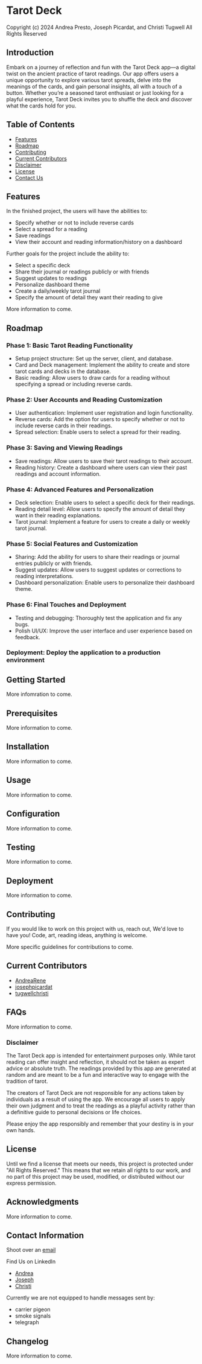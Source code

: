 # Tarot Deck

Copyright (c) 2024 Andrea Presto, Joseph Picardat, and Christi Tugwell
All Rights Reserved

## Introduction

Embark on a journey of reflection and fun with the Tarot Deck app—a digital twist on the ancient practice of tarot readings. Our app offers users a unique opportunity to explore various tarot spreads, delve into the meanings of the cards, and gain personal insights, all with a touch of a button. Whether you’re a seasoned tarot enthusiast or just looking for a playful experience, Tarot Deck invites you to shuffle the deck and discover what the cards hold for you.

## Table of Contents

- [Features](#features)
- [Roadmap](#roadmap)
- [Contributing](#contributing)
- [Current Contributors](#current-contributors)
- [Disclaimer](#disclaimer)
- [License](#license)
- [Contact Us](#contact-information)

## Features

In the finished project, the users will have the abilities to:

- Specify whether or not to include reverse cards
- Select a spread for a reading
- Save readings
- View their account and reading information/history on a dashboard

Further goals for the project include the ability to:

- Select a specific deck
- Share their journal or readings publicly or with friends
- Suggest updates to readings
- Personalize dashboard theme
- Create a daily/weekly tarot journal
- Specify the amount of detail they want their reading to give

More information to come.

## Roadmap

### Phase 1: Basic Tarot Reading Functionality

- Setup project structure: Set up the server, client, and database.
- Card and Deck management: Implement the ability to create and store tarot cards and decks in the database.
- Basic reading: Allow users to draw cards for a reading without specifying a spread or including reverse cards.

### Phase 2: User Accounts and Reading Customization

- User authentication: Implement user registration and login functionality.
- Reverse cards: Add the option for users to specify whether or not to include reverse cards in their readings.
- Spread selection: Enable users to select a spread for their reading.

### Phase 3: Saving and Viewing Readings

- Save readings: Allow users to save their tarot readings to their account.
- Reading history: Create a dashboard where users can view their past readings and account information.

### Phase 4: Advanced Features and Personalization

- Deck selection: Enable users to select a specific deck for their readings.
- Reading detail level: Allow users to specify the amount of detail they want in their reading explanations.
- Tarot journal: Implement a feature for users to create a daily or weekly tarot journal.

### Phase 5: Social Features and Customization

- Sharing: Add the ability for users to share their readings or journal entries publicly or with friends.
- Suggest updates: Allow users to suggest updates or corrections to reading interpretations.
- Dashboard personalization: Enable users to personalize their dashboard theme.

### Phase 6: Final Touches and Deployment

- Testing and debugging: Thoroughly test the application and fix any bugs.
- Polish UI/UX: Improve the user interface and user experience based on feedback.

### Deployment: Deploy the application to a production environment

## Getting Started

More infomration to come.

## Prerequisites

More information to come.

## Installation

More information to come.

## Usage

More information to come.

## Configuration

More information to come.

## Testing

More information to come.

## Deployment

More information to come.

## Contributing

If you would like to work on this project with us, reach out, We'd love to have you! Code, art, reading ideas, anything is welcome.

More specific guidelines for contributions to come.

## Current Contributors

- [AndreaRene](https://github.com/AndreaRene)
- [josephpicardat](https://github.com/josephpicardat)
- [tugwellchristi](https://github.com/tugwellchristi)

## FAQs

More information to come.

### Disclaimer

The Tarot Deck app is intended for entertainment purposes only. While tarot reading can offer insight and reflection, it should not be taken as expert advice or absolute truth. The readings provided by this app are generated at random and are meant to be a fun and interactive way to engage with the tradition of tarot.

The creators of Tarot Deck are not responsible for any actions taken by individuals as a result of using the app. We encourage all users to apply their own judgment and to treat the readings as a playful activity rather than a definitive guide to personal decisions or life choices.

Please enjoy the app responsibly and remember that your destiny is in your own hands.

## License

Until we find a license that meets our needs, this project is protected under "All Rights Reserved." This means that we retain all rights to our work, and no part of this project may be used, modified, or distributed without our express permission.

## Acknowledgments

More information to come.

## Contact Information

Shoot over an [email](mailto:tarotreaderappcontact@gmail.com)

Find Us on LinkedIn

- [Andrea](https://www.linkedin.com/in/andreapresto/)
- [Joseph](https://www.linkedin.com/in/joseph-picardat-586897241/)
- [Christi](https://www.linkedin.com/in/christi-tugwell-a67194104/)

Currently we are not equipped to handle messages sent by:

- carrier pigeon
- smoke signals
- telegraph

## Changelog

More information to come.
